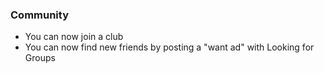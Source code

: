 ### Community
- You can now join a club
- You can now find new friends by posting a "want ad" with Looking for Groups